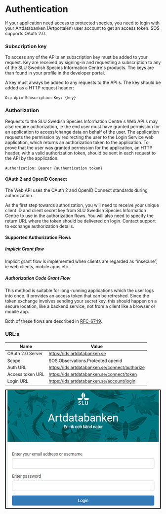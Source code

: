 ﻿# Authentication
If your application need access to protected species, you need to login with your Artdatabanken (Artportalen) user account to get an access token.
 SOS supports OAuth 2.0.

### Subscription key
To access any of the API:s an subscription key must be added to your request. Key are received by signing-in and requesting a subscription to any of the SLU Swedish Species Information Centre´s products. The keys are than found in your profile in the developer portal.

A key must always be added to any requests to the API:s. The key should be added as a HTTP request header:

`Ocp-Apim-Subscription-Key: {key}`

### Authorization
Requests to the SLU Swedish Species Information Centre´s Web API:s may also require authorization, ie the end user must have granted permission for an application to access/change data on behalf of the user. The application requests the permission by redirecting the user to the Login Service web application, which returns an authorization token to the application. To prove that the user was granted permission for the application, an HTTP header, with a valid authorization token, should be sent in each request to the API by the application.

`Authorization: Bearer {authentication token}`

#### OAuth 2 and OpenID Connect
The Web API uses the OAuth 2 and OpenID Connect standards during authorization.

As the first step towards authorization, you will need to receive your unique client ID and client secret key from SLU Swedish Species Information Centre to use in the authorization flows. You will also need to specify the return URL where the token should be delivered on login. Contact support to exchange authorization details.

#### Supported Authorization Flows
##### Implicit Grant flow
Implicit grant flow is implemented when clients are regarded as “insecure”, ie web clients, mobile apps etc.

##### Authorization Code Grant Flow
This method is suitable for long-running applications which the user logs into once. It provides an access token that can be refreshed. Since the token exchange involves sending your secret key, this should happen on a secure location, like a backend service, not from a client like a browser or mobile app.

Both of these flows are described in [RFC-6749](https://tools.ietf.org/html/rfc6749).

### URL:s

| Name 	| Value 	|
|-	|-	|
| OAuth 2.0 Server 	| https://ids.artdatabanken.se 	|
| Scope 	| SOS.Observations.Protected openid 	|
| Auth URL 	| https://ids.artdatabanken.se/connect/authorize 	|
| Access token URL 	| https://ids.artdatabanken.se/connect/token 	|
| Login URL 	| https://ids.artdatabanken.se/account/login 	|


![Login page](Images/ids-login2.png "Login page")